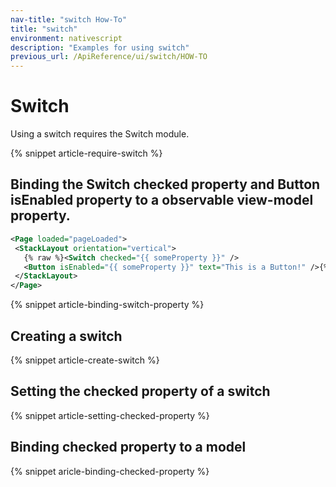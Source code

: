 ```yaml
---
nav-title: "switch How-To"
title: "switch"
environment: nativescript
description: "Examples for using switch"
previous_url: /ApiReference/ui/switch/HOW-TO
---
```


# Switch

Using a switch requires the Switch module.

{% snippet article-require-switch %}

## Binding the Switch checked property and Button isEnabled property to a observable view-model property.

``` XML
<Page loaded="pageLoaded">
 <StackLayout orientation="vertical">
   {% raw %}<Switch checked="{{ someProperty }}" />
   <Button isEnabled="{{ someProperty }}" text="This is a Button!" />{% endraw %}
 </StackLayout>
</Page>
```

{% snippet article-binding-switch-property %}

## Creating a switch

{% snippet article-create-switch %}

## Setting the checked property of a switch

{% snippet article-setting-checked-property %}

## Binding checked property to a model

{% snippet aricle-binding-checked-property %}
